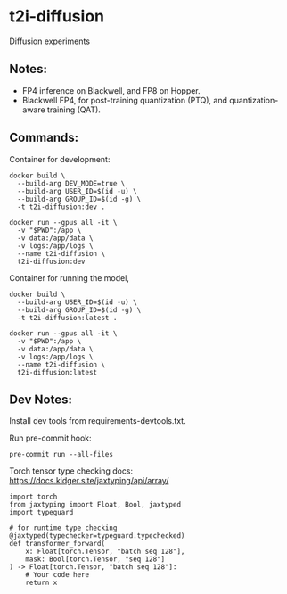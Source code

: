 # t2i-diffusion
Diffusion experiments

## Notes:
* FP4 inference on Blackwell, and FP8 on Hopper.
* Blackwell FP4, for post-training quantization (PTQ), and quantization-aware training (QAT).

## Commands:
Container for development:
```
docker build \
  --build-arg DEV_MODE=true \
  --build-arg USER_ID=$(id -u) \
  --build-arg GROUP_ID=$(id -g) \
  -t t2i-diffusion:dev .

docker run --gpus all -it \
  -v "$PWD":/app \
  -v data:/app/data \
  -v logs:/app/logs \
  --name t2i-diffusion \
  t2i-diffusion:dev
```

Container for running the model,
```
docker build \
  --build-arg USER_ID=$(id -u) \
  --build-arg GROUP_ID=$(id -g) \
  -t t2i-diffusion:latest .

docker run --gpus all -it \
  -v "$PWD":/app \
  -v data:/app/data \
  -v logs:/app/logs \
  --name t2i-diffusion \
  t2i-diffusion:latest
```

## Dev Notes:
Install dev tools from requirements-devtools.txt.

Run pre-commit hook:
```
pre-commit run --all-files
```

Torch tensor type checking docs: https://docs.kidger.site/jaxtyping/api/array/

```
import torch
from jaxtyping import Float, Bool, jaxtyped
import typeguard

# for runtime type checking
@jaxtyped(typechecker=typeguard.typechecked)
def transformer_forward(
    x: Float[torch.Tensor, "batch seq 128"],
    mask: Bool[torch.Tensor, "seq 128"]
) -> Float[torch.Tensor, "batch seq 128"]:
    # Your code here
    return x
```